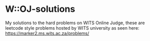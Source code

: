 # W::OJ-solutions
My solutions to the hard problems on WITS Online Judge, these are leetcode style problems hosted by WITS university as seen here: 
https://marker2.ms.wits.ac.za/problems/
